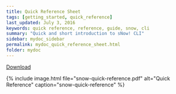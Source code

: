 ```yaml
---
title: Quick Reference Sheet
tags: [getting_started, quick_reference]
last_updated: July 3, 2016
keywords: quick reference, reference, guide, snow, cli
summary: "Quick and short introduction to sNow! CLI"
sidebar: mydoc_sidebar
permalink: mydoc_quick_reference_sheet.html
folder: mydoc
---
```


[Download](images/snow-quick-reference.pdf)


{% include image.html file="snow-quick-reference.pdf" alt="Quick Reference" caption="snow-quick-reference" %}
